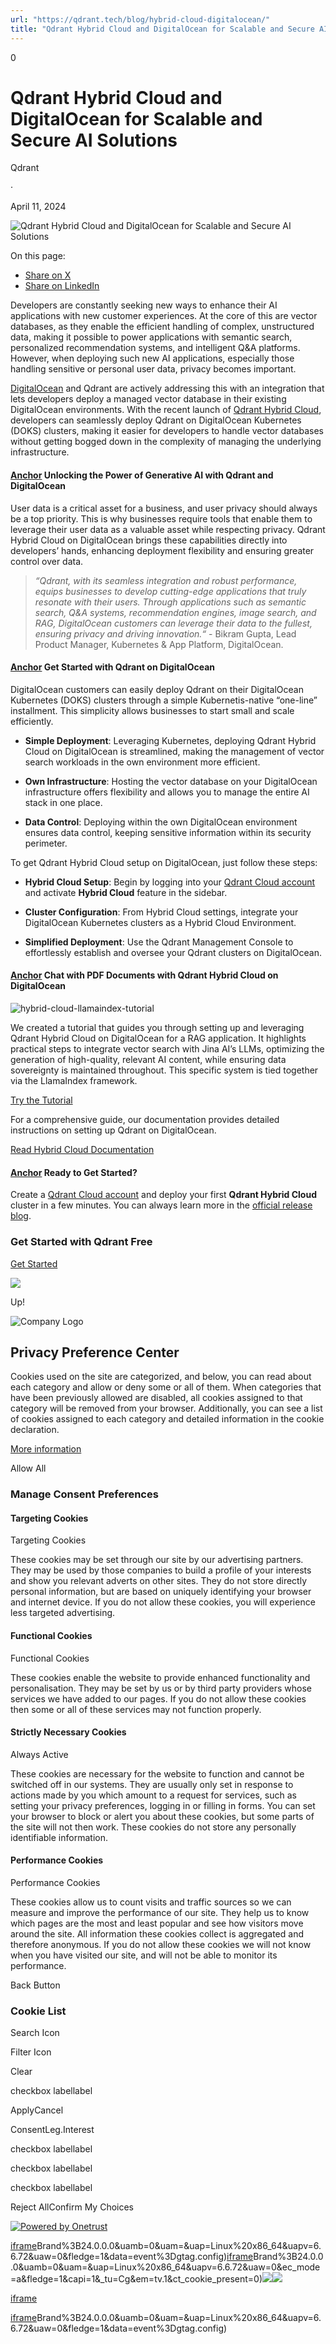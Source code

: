 ```yaml
---
url: "https://qdrant.tech/blog/hybrid-cloud-digitalocean/"
title: "Qdrant Hybrid Cloud and DigitalOcean for Scalable and Secure AI Solutions - Qdrant"
---
```


0

# Qdrant Hybrid Cloud and DigitalOcean for Scalable and Secure AI Solutions

Qdrant

·

April 11, 2024

![Qdrant Hybrid Cloud and DigitalOcean for Scalable and Secure AI Solutions](https://qdrant.tech/blog/hybrid-cloud-digitalocean/preview/title.jpg)

On this page:

- [Share on X](https://twitter.com/intent/tweet?url=https%3A%2F%2Fqdrant.tech%2Fblog%2Fhybrid-cloud-digitalocean%2F&text=Qdrant%20Hybrid%20Cloud%20and%20DigitalOcean%20for%20Scalable%20and%20Secure%20AI%20Solutions "x")
- [Share on LinkedIn](https://www.linkedin.com/sharing/share-offsite/?url=https%3A%2F%2Fqdrant.tech%2Fblog%2Fhybrid-cloud-digitalocean%2F "LinkedIn")

Developers are constantly seeking new ways to enhance their AI applications with new customer experiences. At the core of this are vector databases, as they enable the efficient handling of complex, unstructured data, making it possible to power applications with semantic search, personalized recommendation systems, and intelligent Q&A platforms. However, when deploying such new AI applications, especially those handling sensitive or personal user data, privacy becomes important.

[DigitalOcean](https://www.digitalocean.com/) and Qdrant are actively addressing this with an integration that lets developers deploy a managed vector database in their existing DigitalOcean environments. With the recent launch of [Qdrant Hybrid Cloud](https://qdrant.tech/hybrid-cloud/), developers can seamlessly deploy Qdrant on DigitalOcean Kubernetes (DOKS) clusters, making it easier for developers to handle vector databases without getting bogged down in the complexity of managing the underlying infrastructure.

#### [Anchor](https://qdrant.tech/blog/hybrid-cloud-digitalocean/\#unlocking-the-power-of-generative-ai-with-qdrant-and-digitalocean) Unlocking the Power of Generative AI with Qdrant and DigitalOcean

User data is a critical asset for a business, and user privacy should always be a top priority. This is why businesses require tools that enable them to leverage their user data as a valuable asset while respecting privacy. Qdrant Hybrid Cloud on DigitalOcean brings these capabilities directly into developers’ hands, enhancing deployment flexibility and ensuring greater control over data.

> _“Qdrant, with its seamless integration and robust performance, equips businesses to develop cutting-edge applications that truly resonate with their users. Through applications such as semantic search, Q&A systems, recommendation engines, image search, and RAG, DigitalOcean customers can leverage their data to the fullest, ensuring privacy and driving innovation.“_ \- Bikram Gupta, Lead Product Manager, Kubernetes & App Platform, DigitalOcean.

#### [Anchor](https://qdrant.tech/blog/hybrid-cloud-digitalocean/\#get-started-with-qdrant-on-digitalocean) Get Started with Qdrant on DigitalOcean

DigitalOcean customers can easily deploy Qdrant on their DigitalOcean Kubernetes (DOKS) clusters through a simple Kubernetis-native “one-line” installment. This simplicity allows businesses to start small and scale efficiently.

- **Simple Deployment**: Leveraging Kubernetes, deploying Qdrant Hybrid Cloud on DigitalOcean is streamlined, making the management of vector search workloads in the own environment more efficient.

- **Own Infrastructure**: Hosting the vector database on your DigitalOcean infrastructure offers flexibility and allows you to manage the entire AI stack in one place.

- **Data Control**: Deploying within the own DigitalOcean environment ensures data control, keeping sensitive information within its security perimeter.


To get Qdrant Hybrid Cloud setup on DigitalOcean, just follow these steps:

- **Hybrid Cloud Setup**: Begin by logging into your [Qdrant Cloud account](https://cloud.qdrant.io/login?ajs_anonymous_id=90391460-757d-4d30-9fbb-9938daf8d0df) and activate **Hybrid Cloud** feature in the sidebar.

- **Cluster Configuration**: From Hybrid Cloud settings, integrate your DigitalOcean Kubernetes clusters as a Hybrid Cloud Environment.

- **Simplified Deployment**: Use the Qdrant Management Console to effortlessly establish and oversee your Qdrant clusters on DigitalOcean.


#### [Anchor](https://qdrant.tech/blog/hybrid-cloud-digitalocean/\#chat-with-pdf-documents-with-qdrant-hybrid-cloud-on-digitalocean) Chat with PDF Documents with Qdrant Hybrid Cloud on DigitalOcean

![hybrid-cloud-llamaindex-tutorial](https://qdrant.tech/blog/hybrid-cloud-llamaindex/hybrid-cloud-llamaindex-tutorial.png)

We created a tutorial that guides you through setting up and leveraging Qdrant Hybrid Cloud on DigitalOcean for a RAG application. It highlights practical steps to integrate vector search with Jina AI’s LLMs, optimizing the generation of high-quality, relevant AI content, while ensuring data sovereignty is maintained throughout. This specific system is tied together via the LlamaIndex framework.

[Try the Tutorial](https://qdrant.tech/documentation/tutorials/hybrid-search-llamaindex-jinaai/)

For a comprehensive guide, our documentation provides detailed instructions on setting up Qdrant on DigitalOcean.

[Read Hybrid Cloud Documentation](https://qdrant.tech/documentation/hybrid-cloud/)

#### [Anchor](https://qdrant.tech/blog/hybrid-cloud-digitalocean/\#ready-to-get-started) Ready to Get Started?

Create a [Qdrant Cloud account](https://cloud.qdrant.io/login?ajs_anonymous_id=90391460-757d-4d30-9fbb-9938daf8d0df) and deploy your first **Qdrant Hybrid Cloud** cluster in a few minutes. You can always learn more in the [official release blog](https://qdrant.tech/blog/hybrid-cloud/).

### Get Started with Qdrant Free

[Get Started](https://cloud.qdrant.io/signup?ajs_anonymous_id=90391460-757d-4d30-9fbb-9938daf8d0df)

![](https://qdrant.tech/img/rocket.svg)

Up!

![Company Logo](https://cdn.cookielaw.org/logos/static/ot_company_logo.png)

## Privacy Preference Center

Cookies used on the site are categorized, and below, you can read about each category and allow or deny some or all of them. When categories that have been previously allowed are disabled, all cookies assigned to that category will be removed from your browser.
Additionally, you can see a list of cookies assigned to each category and detailed information in the cookie declaration.


[More information](https://qdrant.tech/legal/privacy-policy/#cookies-and-web-beacons)

Allow All

### Manage Consent Preferences

#### Targeting Cookies

Targeting Cookies

These cookies may be set through our site by our advertising partners. They may be used by those companies to build a profile of your interests and show you relevant adverts on other sites. They do not store directly personal information, but are based on uniquely identifying your browser and internet device. If you do not allow these cookies, you will experience less targeted advertising.

#### Functional Cookies

Functional Cookies

These cookies enable the website to provide enhanced functionality and personalisation. They may be set by us or by third party providers whose services we have added to our pages. If you do not allow these cookies then some or all of these services may not function properly.

#### Strictly Necessary Cookies

Always Active

These cookies are necessary for the website to function and cannot be switched off in our systems. They are usually only set in response to actions made by you which amount to a request for services, such as setting your privacy preferences, logging in or filling in forms. You can set your browser to block or alert you about these cookies, but some parts of the site will not then work. These cookies do not store any personally identifiable information.

#### Performance Cookies

Performance Cookies

These cookies allow us to count visits and traffic sources so we can measure and improve the performance of our site. They help us to know which pages are the most and least popular and see how visitors move around the site. All information these cookies collect is aggregated and therefore anonymous. If you do not allow these cookies we will not know when you have visited our site, and will not be able to monitor its performance.

Back Button

### Cookie List

Search Icon

Filter Icon

Clear

checkbox labellabel

ApplyCancel

ConsentLeg.Interest

checkbox labellabel

checkbox labellabel

checkbox labellabel

Reject AllConfirm My Choices

[![Powered by Onetrust](https://cdn.cookielaw.org/logos/static/powered_by_logo.svg)](https://www.onetrust.com/products/cookie-consent/)

[iframe](https://td.doubleclick.net/td/rul/10862264272?random=1748575305961&cv=11&fst=1748575305961&fmt=3&bg=ffffff&guid=ON&async=1&gtm=45be55s2v9117590405z8898302740za200zb898302740&gcd=13l3l3l3l1l1&dma=0&tag_exp=101509157~103116026~103130498~103130500~103200004~103233427~103252644~103252646~103351866~103351868~104481633~104481635~104559073~104559075&ptag_exp=101509157~103116026~103130498~103130500~103200004~103233427~103252644~103252646~103351866~103351868~104481633~104481635~104559073~104559075&u_w=1280&u_h=1024&url=https%3A%2F%2Fqdrant.tech%2Fblog%2Fhybrid-cloud-digitalocean%2F&_ng=1&hn=www.googleadservices.com&frm=0&tiba=Qdrant%20Hybrid%20Cloud%20and%20DigitalOcean%20for%20Scalable%20and%20Secure%20AI%20Solutions%20-%20Qdrant&npa=0&pscdl=noapi&auid=1565579815.1748575306&uaa=x86&uab=64&uafvl=Google%2520Chrome%3B137.0.7151.55%7CChromium%3B137.0.7151.55%7CNot%252FA)Brand%3B24.0.0.0&uamb=0&uam=&uap=Linux%20x86_64&uapv=6.6.72&uaw=0&fledge=1&data=event%3Dgtag.config)[iframe](https://td.doubleclick.net/td/rul/10862264272?random=1748575305916&cv=11&fst=1748575305916&fmt=3&bg=ffffff&guid=ON&async=1&gcl_ctr=1&gtm=45be55s2v9117590405z8898302740za200zb898302740&gcd=13l3l3l3l1l1&dma=0&tag_exp=101509157~103116026~103130498~103130500~103200004~103233427~103252644~103252646~103351866~103351868~104481633~104481635~104559073~104559075&ptag_exp=101509157~103116026~103130498~103130500~103200004~103233427~103252644~103252646~103351866~103351868~104481633~104481635~104559073~104559075&u_w=1280&u_h=1024&url=https%3A%2F%2Fqdrant.tech%2Fblog%2Fhybrid-cloud-digitalocean%2F&_ng=1&label=_FJrCMev-7EDEND_w7so&hn=www.googleadservices.com&frm=0&tiba=Qdrant%20Hybrid%20Cloud%20and%20DigitalOcean%20for%20Scalable%20and%20Secure%20AI%20Solutions%20-%20Qdrant&value=0&bttype=purchase&npa=0&pscdl=noapi&auid=1565579815.1748575306&uaa=x86&uab=64&uafvl=Google%2520Chrome%3B137.0.7151.55%7CChromium%3B137.0.7151.55%7CNot%252FA)Brand%3B24.0.0.0&uamb=0&uam=&uap=Linux%20x86_64&uapv=6.6.72&uaw=0&ec_mode=a&fledge=1&capi=1&_tu=Cg&em=tv.1&ct_cookie_present=0)![](https://t.co/1/i/adsct?bci=4&dv=America%2FAdak%26en-US%2Cen%26Google%20Inc.%26Linux%20x86_64%26255%261280%261024%264%2624%261280%261024%260%26na&eci=3&event=%7B%7D&event_id=74e1a645-8ed5-416c-b134-9693638edf13&integration=advertiser&p_id=Twitter&p_user_id=0&pl_id=276f963d-a89c-4a7e-9499-2b6d9d2f973d&tw_document_href=https%3A%2F%2Fqdrant.tech%2Fblog%2Fhybrid-cloud-digitalocean%2F&tw_iframe_status=0&txn_id=o81g6&type=javascript&version=2.3.33)![](https://analytics.twitter.com/1/i/adsct?bci=4&dv=America%2FAdak%26en-US%2Cen%26Google%20Inc.%26Linux%20x86_64%26255%261280%261024%264%2624%261280%261024%260%26na&eci=3&event=%7B%7D&event_id=74e1a645-8ed5-416c-b134-9693638edf13&integration=advertiser&p_id=Twitter&p_user_id=0&pl_id=276f963d-a89c-4a7e-9499-2b6d9d2f973d&tw_document_href=https%3A%2F%2Fqdrant.tech%2Fblog%2Fhybrid-cloud-digitalocean%2F&tw_iframe_status=0&txn_id=o81g6&type=javascript&version=2.3.33)

[iframe](https://139603372.hs-sites-eu1.com/hs-web-interactive-139603372-237919561943?utk=8939ef561c39f8f0ebb3b19aba2ae382&enableResponsiveStyles=true)

[iframe](https://td.doubleclick.net/td/rul/10862264272?random=1748575307055&cv=11&fst=1748575307055&fmt=3&bg=ffffff&guid=ON&async=1&gtm=45be55s2v9117590405za200zb898302740&gcd=13l3l3l3l1l1&dma=0&tag_exp=101509157~103116026~103130498~103130500~103200004~103233427~103252644~103252646~103351866~103351868~104481633~104481635~104559073~104559075&ptag_exp=101509157~103116026~103130498~103130500~103200004~103233427~103252644~103252646~103351866~103351868~104481633~104481635~104559073~104559075&u_w=1280&u_h=1024&url=https%3A%2F%2Fqdrant.tech%2Fblog%2Fhybrid-cloud-digitalocean%2F&_ng=1&hn=www.googleadservices.com&frm=0&tiba=Qdrant%20Hybrid%20Cloud%20and%20DigitalOcean%20for%20Scalable%20and%20Secure%20AI%20Solutions%20-%20Qdrant&did=dZTQ1Zm&gdid=dZTQ1Zm&npa=0&pscdl=noapi&auid=1565579815.1748575306&uaa=x86&uab=64&uafvl=Google%2520Chrome%3B137.0.7151.55%7CChromium%3B137.0.7151.55%7CNot%252FA)Brand%3B24.0.0.0&uamb=0&uam=&uap=Linux%20x86_64&uapv=6.6.72&uaw=0&fledge=1&data=event%3Dgtag.config)